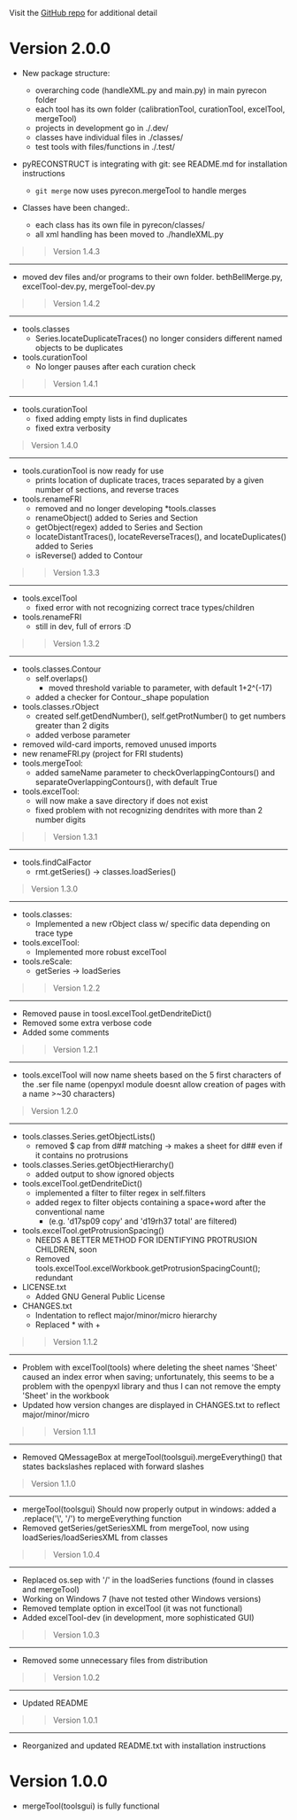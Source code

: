 Visit the [GitHub repo](https://github.com/wtrdrnkr/pyrecon) for additional detail

Version 2.0.0
===
* New package structure:
    * overarching code (handleXML.py and main.py) in main pyrecon folder
    * each tool has its own folder (calibrationTool, curationTool, excelTool, mergeTool)
    * projects in development go in ./.dev/
    * classes have individual files in ./classes/
    * test tools with files/functions in ./.test/

* pyRECONSTRUCT is integrating with git: see README.md for installation instructions <br>
    * `git merge` now uses pyrecon.mergeTool to handle merges

* Classes have been changed:.
    * each class has its own file in pyrecon/classes/
    * all xml handling has been moved to ./handleXML.py

>> Version 1.4.3
---
* moved dev files and/or programs to their own folder. bethBellMerge.py, excelTool-dev.py, mergeTool-dev.py

>> Version 1.4.2
---
* tools.classes
    * Series.locateDuplicateTraces() no longer considers different named objects to be duplicates
* tools.curationTool
    * No longer pauses after each curation check

>> Version 1.4.1
---
* tools.curationTool
    * fixed adding empty lists in find duplicates
    * fixed extra verbosity

> Version 1.4.0
---
* tools.curationTool is now ready for use
    * prints location of duplicate traces, traces separated by a given number of sections, and reverse traces
* tools.renameFRI
    * removed and no longer developing
*tools.classes
    * renameObject() added to Series and Section
    * getObject(regex) added to Series and Section
    * locateDistantTraces(), locateReverseTraces(), and locateDuplicates() added to Series
    * isReverse() added to Contour
	
>> Version 1.3.3
---
* tools.excelTool
    * fixed error with not recognizing correct trace types/children
* tools.renameFRI
    * still in dev, full of errors :D

>> Version 1.3.2
---
* tools.classes.Contour
    * self.overlaps()
        * moved threshold variable to parameter, with default 1+2^(-17)
	* added a checker for Contour._shape population
* tools.classes.rObject
	* created self.getDendNumber(), self.getProtNumber() to get numbers greater than 2 digits
	* added verbose parameter
* removed wild-card imports, removed unused imports
* new renameFRI.py (project for FRI students)
* tools.mergeTool:
	* added sameName parameter to checkOverlappingContours() and separateOverlappingContours(), with default True
* tools.excelTool:
	* will now make a save directory if does not exist
	* fixed problem with not recognizing dendrites with more than 2 number digits
	
>> Version 1.3.1
---
* tools.findCalFactor
    * rmt.getSeries() -> classes.loadSeries()

> Version 1.3.0
---
* tools.classes:
    * Implemented a new rObject class w/ specific data depending on trace type
* tools.excelTool:
    * Implemented more robust excelTool
* tools.reScale:
    * getSeries -> loadSeries
		
>> Version 1.2.2
---
* Removed pause in toosl.excelTool.getDendriteDict()
* Removed some extra verbose code
* Added some comments

>> Version 1.2.1
---
* tools.excelTool will now name sheets based on the 5 first characters of the .ser file name (openpyxl module doesnt allow creation of pages with a name >~30 characters)
	
> Version 1.2.0
---
* tools.classes.Series.getObjectLists()
    * removed $ cap from d## matching -> makes a sheet for d## even if it contains no protrusions
* tools.classes.Series.getObjectHierarchy()
    * added output to show ignored objects
* tools.excelTool.getDendriteDict()
    * implemented a filter to filter regex in self.filters
    * added regex to filter objects containing a space+word after the conventional name
        * (e.g. 'd17sp09 copy' and 'd19rh37 total' are filtered)
* tools.excelTool.getProtrusionSpacing()
    * NEEDS A BETTER METHOD FOR IDENTIFYING PROTRUSION CHILDREN, soon
    * Removed tools.excelTool.excelWorkbook.getProtrusionSpacingCount(); redundant
* LICENSE.txt
    * Added GNU General Public License
* CHANGES.txt 
    * Indentation to reflect major/minor/micro hierarchy
    * Replaced * with +

>> Version 1.1.2
---
* Problem with excelTool(tools) where deleting the sheet names 'Sheet' caused an index error when saving; unfortunately, this seems to be a problem with the openpyxl library and thus I can not remove the empty 'Sheet' in the workbook
* Updated how version changes are displayed in CHANGES.txt to reflect major/minor/micro

>> Version 1.1.1
---
* Removed QMessageBox at mergeTool(toolsgui).mergeEverything() that states backslashes replaced with forward slashes

> Version 1.1.0
---
* mergeTool(toolsgui) Should now properly output in windows: added a .replace('\\', '/') to mergeEverything function
* Removed getSeries/getSeriesXML from mergeTool, now using loadSeries/loadSeriesXML from classes

>> Version 1.0.4
---
* Replaced os.sep with '/' in the loadSeries functions (found in classes and mergeTool)
* Working on Windows 7 (have not tested other Windows versions)
* Removed template option in excelTool (it was not functional)
* Added excelTool-dev (in development, more sophisticated GUI)

>> Version 1.0.3
---
* Removed some unnecessary files from distribution

>> Version 1.0.2
---
* Updated README


>> Version 1.0.1
---
* Reorganized and updated README.txt with installation instructions


Version 1.0.0
===
* mergeTool(toolsgui) is fully functional

